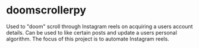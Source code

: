 # doomscrollerpy
Used to "doom" scroll through Instagram reels on acquiring a users account details.  Can be used to like certain posts and update a users personal algorithm. The focus of this project is to automate Instagram reels.
